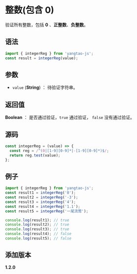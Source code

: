 # 整数(包含 0)

验证所有整数，包括 **0** 、**正整数**、**负整数**。

## 语法

```js
import { integerReg } from 'yangtao-js';
const result = integerReg(value);
```

## 参数

- `value` (**String**) ： 待验证字符串。

## 返回值

**Boolean** ： 是否通过验证，`true` 通过验证， `false` 没有通过验证。

## 源码

```js
const integerReg = (value) => {
  const reg = /^(0|[1-9][0-9]*|-[1-9][0-9]*)$/;
  return reg.test(value);
};
```

## 例子

```js
import { integerReg } from 'yangtao-js';
const result1 = integerReg('0');
const result2 = integerReg('-3');
const result3 = integerReg('4');
const result4 = integerReg('1.1');
const result5 = integerReg('一尾流莺');

console.log(result1); // true
console.log(result2); // true
console.log(result3); // true
console.log(result4); // false
console.log(result5); // false
```

## 添加版本

**1.2.0**
